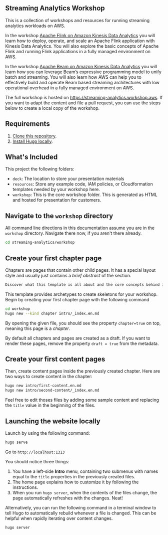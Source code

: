 ## Streaming Analytics Workshop

This is a collection of workshops and resources for running streaming analytics workloads on AWS.

In the workshop [Apache Flink on Amazon Kinesis Data Analytics](https://streaming-analytics.workshop.aws/flink-on-kda/) you will learn how to deploy, operate, and scale an Apache Flink application with Kinesis Data Analytics. You will also explore the basic concepts of Apache Flink and running Flink applications in a fully managed environment on AWS.

In the workshop [Apache Beam on Amazon Kinesis Data Analytics](https://streaming-analytics.workshop.aws/beam-on-kda/) you will learn how you can leverage Beam’s expressive programming model to unify batch and streaming. You will also learn how AWS can help you to effectively build and operate Beam based streaming architectures with low operational overhead in a fully managed environment on AWS.

The full workshop is hosted on https://streaming-analytics.workshop.aws. If you want to adapt the content and file a pull request, you can use the steps below to create a local copy of the workshop.

## Requirements

1. [Clone this repository](https://help.github.com/articles/fork-a-repo/).
2. [Install Hugo locally](https://gohugo.io/overview/quickstart/).


## What's Included

This project the following folders:

* `deck`: The location to store your presentation materials
* `resources`: Store any example code, IAM policies, or Cloudformation templates needed by your workshop here.
* `workshop`: This is the core workshop folder. This is generated as HTML and hosted for presentation for customers.


## Navigate to the `workshop` directory

All command line directions in this documentation assume you are in the `workshop` directory. Navigate there now, if you aren't there already.

```bash
cd streaming-analytics/workshop
```

## Create your first chapter page

Chapters are pages that contain other child pages. It has a special layout style and usually just contains a _brief abstract_ of the section.

```markdown
Discover what this template is all about and the core concepts behind it.
```

This template provides archetypes to create skeletons for your workshop. Begin by creating your first chapter page with the following command

```bash
cd workshop
hugo new --kind chapter intro/_index.en.md
```

By opening the given file, you should see the property `chapter=true` on top, meaning this page is a _chapter_.

By default all chapters and pages are created as a draft. If you want to render these pages, remove the property `draft = true` from the metadata.

## Create your first content pages

Then, create content pages inside the previously created chapter. Here are two ways to create content in the chapter:

```bash
hugo new intro/first-content.en.md
hugo new intro/second-content/_index.en.md
```

Feel free to edit thoses files by adding some sample content and replacing the `title` value in the beginning of the files. 

## Launching the website locally

Launch by using the following command:

```bash
hugo serve
```

Go to `http://localhost:1313`

You should notice three things:

1. You have a left-side **Intro** menu, containing two submenus with names equal to the `title` properties in the previously created files.
2. The home page explains how to customize it by following the instructions.
3. When you run `hugo server`, when the contents of the files change, the page automatically refreshes with the changes. Neat!

Alternatively, you can run the following command in a terminal window to tell Hugo to automatically rebuild whenever a file is changed. This can be helpful when rapidly iterating over content changes.

```bash
hugo server
```
